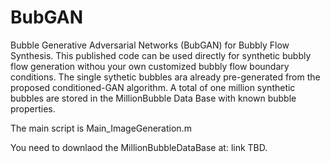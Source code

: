 # BubGAN
Bubble Generative Adversarial Networks (BubGAN) for Bubbly Flow Synthesis. This published code can be used directly for synthetic bubbly flow generation withou your own customized bubbly flow boundary conditions.
The single sythetic bubbles ara already pre-generated from the proposed conditioned-GAN algorithm.  A total of one million synthetic bubbles are stored in the MillionBubble Data Base with known bubble properties. 

The main script is Main_ImageGeneration.m  

You need to downlaod the MillionBubbleDataBase at:  link TBD.
